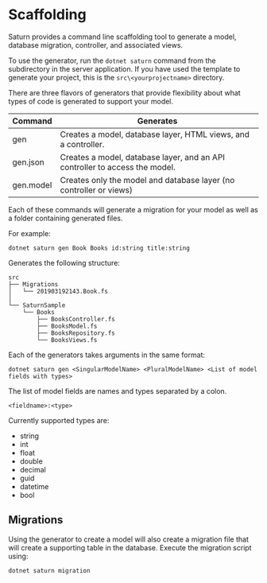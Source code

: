 # Scaffolding

Saturn provides a command line scaffolding tool to generate a model, database migration, controller, and associated views.

To use the generator, run the `dotnet saturn` command from the subdirectory in the server application.  If you have used the template to generate your project, this is the `src\<yourprojectname>` directory.  

There are three flavors of generators that provide flexibility about what types of code is generated to support your model.

| Command      |  Generates                                                                     |
|--------------|--------------------------------------------------------------------------------|
| gen          | Creates a model, database layer, HTML views, and a controller.                 |
| gen.json     | Creates a model, database layer, and an API controller to access the model.    |
| gen.model    | Creates only the model and database layer (no controller or views)             |

Each of these commands will generate a migration for your model as well as a folder containing generated files.

For example:

`dotnet saturn gen Book Books id:string title:string`

Generates the following structure:

```
src
├── Migrations
│   └── 201903192143.Book.fs
│
└── SaturnSample
    └── Books
        ├── BooksController.fs
        ├── BooksModel.fs
        ├── BooksRepository.fs
        └── BooksViews.fs
```

Each of the generators takes arguments in the same format:

`dotnet saturn gen <SingularModelName> <PluralModelName> <List of model fields with types>`

The list of model fields are names and types separated by a colon. 

`<fieldname>:<type>`

Currently supported types are:

* string
* int
* float
* double
* decimal
* guid
* datetime
* bool

## Migrations

Using the generator to create a model will also create a migration file that will create a supporting table in the database. Execute the migration script using:

`dotnet saturn migration`